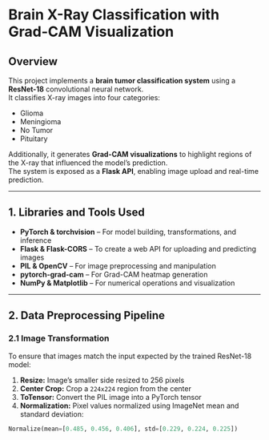 # Brain X-Ray Classification with Grad-CAM Visualization

## Overview

This project implements a **brain tumor classification system** using a **ResNet-18** convolutional neural network.  
It classifies X-ray images into four categories:

- Glioma  
- Meningioma  
- No Tumor  
- Pituitary  

Additionally, it generates **Grad-CAM visualizations** to highlight regions of the X-ray that influenced the model’s prediction.  
The system is exposed as a **Flask API**, enabling image upload and real-time prediction.

---

## 1. Libraries and Tools Used

- **PyTorch & torchvision** – For model building, transformations, and inference  
- **Flask & Flask-CORS** – To create a web API for uploading and predicting images  
- **PIL & OpenCV** – For image preprocessing and manipulation  
- **pytorch-grad-cam** – For Grad-CAM heatmap generation  
- **NumPy & Matplotlib** – For numerical operations and visualization  

---

## 2. Data Preprocessing Pipeline

### 2.1 Image Transformation

To ensure that images match the input expected by the trained ResNet-18 model:

1. **Resize:** Image’s smaller side resized to 256 pixels  
2. **Center Crop:** Crop a `224x224` region from the center  
3. **ToTensor:** Convert the PIL image into a PyTorch tensor  
4. **Normalization:** Pixel values normalized using ImageNet mean and standard deviation:

```python
Normalize(mean=[0.485, 0.456, 0.406], std=[0.229, 0.224, 0.225])
